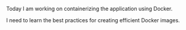 Today I am working on containerizing the application using Docker.

I need to learn the best practices for creating efficient Docker images.